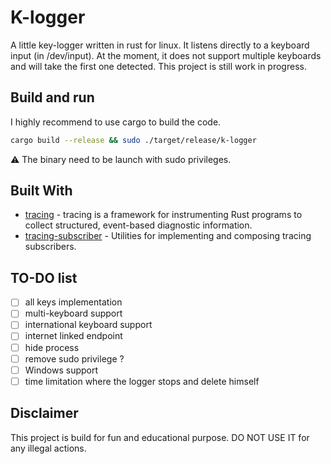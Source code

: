 # K-logger

A little key-logger written in rust for linux. It listens directly to a keyboard input (in /dev/input). At the moment, it does not support multiple keyboards and will take the first one detected.
This project is still work in progress.

## Build and run

I highly recommend to use cargo to build the code.

```sh
cargo build --release && sudo ./target/release/k-logger
```

:warning: The binary need to be launch with sudo privileges.

## Built With

* [tracing](https://docs.rs/tracing/latest/tracing/) - tracing is a framework for instrumenting Rust programs to collect structured, event-based diagnostic information.
* [tracing-subscriber](https://docs.rs/tracing-subscriber/latest/tracing_subscriber/) - Utilities for implementing and composing tracing subscribers.

## TO-DO list

* [ ] all keys implementation
* [ ] multi-keyboard support
* [ ] international keyboard support
* [ ] internet linked endpoint
* [ ] hide process
* [ ] remove sudo privilege ?
* [ ] Windows support
* [ ] time limitation where the logger stops and delete himself

## Disclaimer

This project is build for fun and educational purpose. DO NOT USE IT for any illegal actions.
